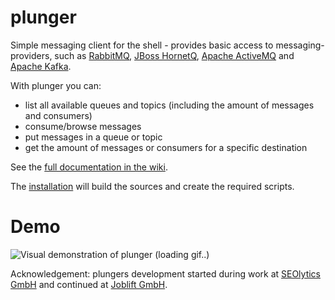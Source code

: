 plunger
=======

Simple messaging client for the shell - provides basic access to messaging-providers, such as [RabbitMQ](https://www.rabbitmq.com), [JBoss HornetQ](http://www.jboss.org/hornetq), [Apache ActiveMQ](http://activemq.apache.org) and [Apache Kafka](http://kafka.apache.org).

With plunger you can:
- list all available queues and topics (including the amount of messages and consumers)
- consume/browse messages
- put messages in a queue or topic
- get the amount of messages or consumers for a specific destination


See the [full documentation in the wiki](documentation/home.md).

The [installation](https://github.com/galan/plunger/wiki/Building-plunger) will build the sources and create the required scripts.

Demo
====
![Visual demonstration of plunger (loading gif..)](https://github.com/galan/plunger/raw/master/plunger-support/tty-plunger.gif)

Acknowledgement: plungers development started during work at [SEOlytics GmbH](http://www.seolytics.com) and continued at [Joblift GmbH](http://joblift.de).

